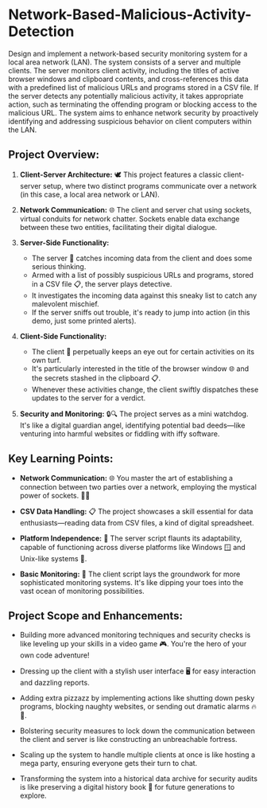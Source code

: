 # Network-Based-Malicious-Activity-Detection

Design and implement a network-based security monitoring system for a local area network (LAN). The system consists of a server and multiple clients. The server monitors client activity, including the titles of active browser windows and clipboard contents, and cross-references this data with a predefined list of malicious URLs and programs stored in a CSV file. If the server detects any potentially malicious activity, it takes appropriate action, such as terminating the offending program or blocking access to the malicious URL. The system aims to enhance network security by proactively identifying and addressing suspicious behavior on client computers within the LAN.  




## Project Overview:

1. **Client-Server Architecture:** 🕊️ This project features a classic client-server setup, where two distinct programs communicate over a network (in this case, a local area network or LAN).

2. **Network Communication:** 🌐 The client and server chat using sockets, virtual conduits for network chatter. Sockets enable data exchange between these two entities, facilitating their digital dialogue.

3. **Server-Side Functionality:**
   - The server 🏰 catches incoming data from the client and does some serious thinking.
   - Armed with a list of possibly suspicious URLs and programs, stored in a CSV file 📋, the server plays detective.
   - It investigates the incoming data against this sneaky list to catch any malevolent mischief.
   - If the server sniffs out trouble, it's ready to jump into action (in this demo, just some printed alerts).

4. **Client-Side Functionality:**
   - The client 👤 perpetually keeps an eye out for certain activities on its own turf.
   - It's particularly interested in the title of the browser window 🌐 and the secrets stashed in the clipboard 📋.
   - Whenever these activities change, the client swiftly dispatches these updates to the server for a verdict.

5. **Security and Monitoring:** 🔒🔍 The project serves as a mini watchdog. It's like a digital guardian angel, identifying potential bad deeds—like venturing into harmful websites or fiddling with iffy software.

## Key Learning Points:

- **Network Communication:** 🌐 You master the art of establishing a connection between two parties over a network, employing the mystical power of sockets. 🧙‍♂️

- **CSV Data Handling:** 📋 The project showcases a skill essential for data enthusiasts—reading data from CSV files, a kind of digital spreadsheet.

- **Platform Independence:** 💼 The server script flaunts its adaptability, capable of functioning across diverse platforms like Windows 🪟 and Unix-like systems 🐧.

- **Basic Monitoring:** 🔎 The client script lays the groundwork for more sophisticated monitoring systems. It's like dipping your toes into the vast ocean of monitoring possibilities.

## Project Scope and Enhancements:

- Building more advanced monitoring techniques and security checks is like leveling up your skills in a video game 🎮. You're the hero of your own code adventure!

- Dressing up the client with a stylish user interface 🖥️ for easy interaction and dazzling reports.

- Adding extra pizzazz by implementing actions like shutting down pesky programs, blocking naughty websites, or sending out dramatic alarms 🔥🚨.

- Bolstering security measures to lock down the communication between the client and server is like constructing an unbreachable fortress.

- Scaling up the system to handle multiple clients at once is like hosting a mega party, ensuring everyone gets their turn to chat.

- Transforming the system into a historical data archive for security audits is like preserving a digital history book 📜 for future generations to explore.

